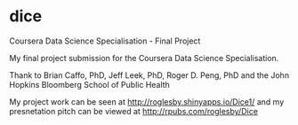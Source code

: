 # dice
Coursera Data Science Specialisation - Final Project

My final project submission for the Coursera Data Science Specialisation.

Thank to Brian Caffo, PhD, Jeff Leek, PhD, Roger D. Peng, PhD
and the John Hopkins Bloomberg School of Public Health

My project work can be seen at http://roglesby.shinyapps.io/Dice1/
and my presnetation pitch can be viewed at http://rpubs.com/roglesby/Dice

